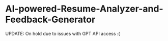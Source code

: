 # AI-powered-Resume-Analyzer-and-Feedback-Generator
UPDATE: On hold due to issues with GPT API access :(
